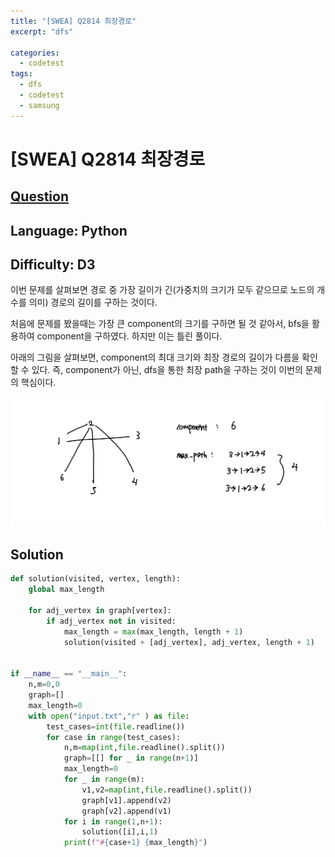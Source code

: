```yaml
---
title: "[SWEA] Q2814 최장경로"
excerpt: "dfs"

categories:
  - codetest
tags:
  - dfs
  - codetest
  - samsung
---
```

# [SWEA] Q2814 최장경로
## [Question](https://swexpertacademy.com/main/code/problem/problemDetail.do?contestProbId=AV4yLUiKDUoDFAUx)
## Language: Python
## Difficulty: D3

이번 문제를 살펴보면 경로 중 가장 길이가 긴(가중치의 크기가 모두 같으므로 노드의 개수를 의미) 경로의 길이를 구하는 것이다.

처음에 문제를 봤을때는 가장 큰 component의 크기를 구하면 될 것 같아서, bfs을 활용하여 component을 구하였다. 하지만 이는 틀린 풀이다.

아래의 그림을 살펴보면, component의 최대 크기와 최장 경로의 길이가 다름을 확인할 수 있다. 즉, component가 아닌, dfs을 통한 최장 path을 구하는 것이 이번의 문제의 핵심이다.

![2814](/assets/images/algorithm/s2814.png)

## Solution

```python
def solution(visited, vertex, length):
    global max_length

    for adj_vertex in graph[vertex]:
        if adj_vertex not in visited:
            max_length = max(max_length, length + 1)
            solution(visited + [adj_vertex], adj_vertex, length + 1)


if __name__ == "__main__":
    n,m=0,0
    graph=[]
    max_length=0
    with open("input.txt","r" ) as file:
        test_cases=int(file.readline())
        for case in range(test_cases):
            n,m=map(int,file.readline().split())
            graph=[[] for _ in range(n+1)]
            max_length=0
            for _ in range(m):
                v1,v2=map(int,file.readline().split())
                graph[v1].append(v2)
                graph[v2].append(v1)
            for i in range(1,n+1):
                solution([i],i,1)
            print(f"#{case+1} {max_length}")

```